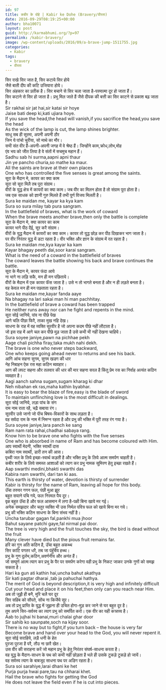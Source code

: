 ```yaml
---
id: 97
title: कबीर के दोहे | Kabir ke Dohe (Bravery/वीरता)
date: 2016-09-29T08:19:25+00:00
author: bha10071
layout: post
guid: http://karmabhumi.org/?p=97
permalink: /kabir-bravery/
image: /wp-content/uploads/2016/09/a-brave-jump-1511755.jpg
categories:
  - Kabir
tags:
  - bravery
  - वीरता
---
```

<div class="doha notranslate">
  <div class="hindi original">
    सिर राखे सिर जात है, सिर कटाये सिर होये<br /> जैसे बाती दीप की कटि उजियारा होये।
  </div>
  
  <div class="hindi">
    सिर अंहकार का प्रतीक है। सिर बचाने से सिर चला जाता है-परमात्मा दूर हो जाता हैं।<br /> सिर कटाने से सिर हो जाता है। प्रभु मिल जाते हैं जैसे दीपक की बत्ती का सिर काटने से प्रकाश बढ़ जाता है।
  </div>
  
  <div class="eng original">
    Sir rakhai sir jat hai,sir katai sir hoye<br /> Jaise bati deep ki,kati ujiara hoye.
  </div>
  
  <div class="eng meaning">
    If you save the head,the head will vanish,if you sacrifice the head,you save the head<br /> As the wick of the lamp is cut, the lamp shines brighter.
  </div>
</div>

<div class="doha notranslate">
  <div class="hindi original">
    साधु सब ही सूरमा, अपनी अपनी ठौर<br /> जिन ये पांचो चुरीया, सो माथे का मौर।
  </div>
  
  <div class="hindi">
    सभी संत वीर हैं-अपनी-अपनी जगह में वे श्रेष्ठ हैं। जिन्होंने काम,क्रोध,लोभ,मोह<br /> एंव भय को जीत लिया है वे संतों में सचमुच महान हैं।
  </div>
  
  <div class="eng original">
    Sadhu sab hi surma,aapni apni thaur<br /> Jin ye pancho churia,so mathe ka maur.
  </div>
  
  <div class="eng meaning">
    All the saints are brave at their own places<br /> One who has controlled the five senses is great among the saints.
  </div>
</div>

<div class="doha notranslate">
  <div class="hindi original">
    सूरा के मैदान मे, कायर का क्या काम<br /> सूरा सो सूरा मिलै तब पूरा संग्राम।
  </div>
  
  <div class="hindi">
    वीरों के युद्ध क्षेत्र में कायरों का क्या काम। जब वीर का मिलन होता है तो संग्राम पूरा होता है।<br /> जब एक साधक को ज्ञानी गुरु मिलते हैं तभी पूर्ण विजय मिलती है।
  </div>
  
  <div class="eng original">
    Sura ke maidan me, kayar ka kya kam<br /> Sura so sura milay tab pura sangram.
  </div>
  
  <div class="eng meaning">
    In the battlefield of braves, what is the work of coward<br /> When the brave meets another brave,then only the battle is complete
  </div>
</div>

<div class="doha notranslate">
  <div class="hindi original">
    सूरा के मैदान मे, क्या कायर का काम<br /> कायर भागे पीठ दैई, सूर करै संग्राम।
  </div>
  
  <div class="hindi">
    वीरों के युद्ध मैदान में कायरों का क्या काम। कायर तो युद्ध छोड़ कर पीठ दिखाकर भाग जाता है।<br /> पर वीर निरंतर युद्ध में डटा रहता है। वीर भक्ति और ज्ञान के संग्राम में रत रहता है।
  </div>
  
  <div class="eng original">
    Sura ke maidan me,kya kayar ka kam<br /> Kayar bhagay peeth dai,soor karai sangram.
  </div>
  
  <div class="eng meaning">
    What is the need of a coward in the battlefield of braves<br /> The coward leaves the battle showing his back and brave continues the battle.
  </div>
</div>

<div class="doha notranslate">
  <div class="hindi original">
    सूरा के मैदान मे, कायर फंदा आये<br /> ना भागे ना लड़ि सकै, मन ही मन पछिताये।
  </div>
  
  <div class="hindi">
    वीरों के मैदान में एक कायर फॅंस जाता है। उसे न तो भागते बनता है और न ही लड़ते बनता है।<br /> वह केवल मन ही मन पछताता रहता है।
  </div>
  
  <div class="eng original">
    Sura ke maidan me,kayar fanda aaye<br /> Na bhagay na lari sakai man hi man pachhitay.
  </div>
  
  <div class="eng meaning">
    In the battlefield of brave a coward has been trapped<br /> He neither runs away nor can he fight and repents in the mind.
  </div>
</div>

<div class="doha notranslate">
  <div class="hindi original">
    सूरा सोई जानिये, पांव ना पीछे पेख<br /> आगे चलि पीछा फिरै, ताका मुख नहि देख।
  </div>
  
  <div class="hindi">
    साधना के राह में वह व्यक्ति सूरवीर है जो अपना कदम पीछे नहीं लौटाता है।<br /> जो इस राह में आगे चल कर पीछे मुड़ जाता है उसे कभी भी नहीं देखना चाहिये।
  </div>
  
  <div class="eng original">
    Sura soyee janiye,pawn na pichhae pekh<br /> Aage chali pichha firay,taka mukh nahi dekh.
  </div>
  
  <div class="eng meaning">
    The brave is one who never steps backward,<br /> One who keeps going ahead never to returns and see his back.
  </div>
</div>

<div class="doha notranslate">
  <div class="hindi original">
    आगि आंच सहना सुगम, सुगम खडग की धार<br /> नेह निबाहन ऐक रस महा कठिन ब्यवहार।
  </div>
  
  <div class="hindi">
    आग की लपट सहना और तलवार की धार की मार सहना सरल है किंतु प्रेम रस का निर्वाह अत्यंत कठिन व्यवहार है।
  </div>
  
  <div class="eng original">
    Aagi aanch sahna sugam,sugam kharag ki dhar<br /> Neh nibahan ek ras,maha kathin byabhar.
  </div>
  
  <div class="eng meaning">
    It is easy to bear the blaze of fire,easy is the blade of sword<br /> To maintain unflinching love is the most difficult in dealings.
  </div>
</div>

<div class="doha notranslate">
  <div class="hindi original">
    सूरा सोई जानिये, लड़ा पांच के संग<br /> राम नाम राता रहै, चढ़ै सबाया रंग।
  </div>
  
  <div class="hindi">
    सूरवीर उसे जानो जो पाॅंच बिषय-विकारों के साथ लड़ता है।<br /> वह सर्वदा राम के नाम में निमग्न रहता है और प्रभु की भक्ति में पूरी तरह रंग गया है।
  </div>
  
  <div class="eng original">
    Sura soyee janiye,lara panch ke sang<br /> Ram nam rata rahai,chadhai sabaya rang.
  </div>
  
  <div class="eng meaning">
    Know him to be brave one who fights with the five senses<br /> One who is absorbed in name of Ram and has become coloured with Him.
  </div>
</div>

<div class="doha notranslate">
  <div class="hindi original">
    आप स्वार्थी मेदनी, भक्ति स्वार्थी दास<br /> कबिरा नाम स्वार्थी, डारी तन की आस।
  </div>
  
  <div class="hindi">
    पृथ्वी जल के लिये इच्छा-स्वार्थ कड़ती है और भक्ति प्रभु के लिये आत्म समर्पण चाहती है।<br /> कबीर शरीर के लिये समस्त आशाओं को त्याग कर प्रभु नामक सूमिरण हेतु इच्छा रखते हैं।
  </div>
  
  <div class="eng original">
    Aap swarthi medini,bhakti swarthi das<br /> Kabira nam swarthi, dari tan ki aas.
  </div>
  
  <div class="eng meaning">
    This earth is thirsty of water, devotion is thirsty of surrender<br /> Kabir is thirsty for the name of Ram, leaving all hope for this body.
  </div>
</div>

<div class="doha notranslate">
  <div class="hindi original">
    उॅंचा तरुवर गगन फल, पंछी मुआ झूर<br /> बहुत सयाने पचि गये, फल निरमल पैय दूर।
  </div>
  
  <div class="hindi">
    वृक्ष बहुत उॅंचा है और फल आसमान में लगा है-पक्षी बिना खाये मर गई।<br /> अनेक समझदार और चतुर व्यक्ति भी उस निर्मल पवित्र फल को खाये बिना मर गये।<br /> प्रभु की भक्ति कठिन साधना के बिना संभव नहीं है।
  </div>
  
  <div class="eng original">
    Uncha tarubar gagan fal,pankhi mua jhoor<br /> Bahut sayane patchi gaye,fal nirmal pai door.
  </div>
  
  <div class="eng meaning">
    The tree is very high and the fruit touches the sky, the bird is dead without the fruit<br /> Many clever have died but the pious fruit remains far.
  </div>
</div>

<div class="doha notranslate">
  <div class="hindi original">
    हरि का गुन अति कठिन है, उॅंचा बहुत अकथ्थ<br /> सिर काटि पगतर धरै, तब जा पंहुॅचैय हथ्थ।
  </div>
  
  <div class="hindi">
    प्रभु के गुण दुर्लभ,कठिन,अवर्णनीय और अनंत हैं।<br /> जो सम्पूर्ण आत्म त्याग कर प्रभु के पैर पर समर्पण करेगा वही प्रभु के निकट जाकर उनके गुणों को समझ सकता है।
  </div>
  
  <div class="eng original">
    Hari ka gun ati kathin hai,uncha bahut akathya<br /> Sir kati pagtar dharai ,tab ja pahuchai hathya.
  </div>
  
  <div class="eng meaning">
    The merit of God is beyond description,it is very high and infinitely difficult<br /> Cut your head and place it on his feet,then only can you reach near Him.
  </div>
</div>

<div class="doha notranslate">
  <div class="hindi original">
    अब तो जूझै ही बनै, मुरि चलै घर दूर<br /> सिर सहिब को सौपते, सोंच ना किजैये सूर।
  </div>
  
  <div class="hindi">
    अब तो प्रभु प्राप्ति के युद्ध में जूझना ही उचित होगा-मुड़ कर जाने से घर बहुत दूर है।<br /> तुम अपने सिर-सर्वस्व का त्याग प्रभु को समर्पित करो। एक वीर का यही कत्र्तव्य है।
  </div>
  
  <div class="eng original">
    Aab to jujhai hi banai,muri chalai ghar door<br /> Sir sahib ko saunpate,soch na kijay soor.
  </div>
  
  <div class="eng meaning">
    There is no way but to fight,if you turn back &#8211; the house is very far<br /> Become brave and hand over your head to the God, you will never repent it.
  </div>
</div>

<div class="doha notranslate">
  <div class="hindi original">
    सूरा सोई सराहिये, लड़ै धनी के हेत<br /> पुरजा पुरजा है परै, तौउ ना छारै खेत।
  </div>
  
  <div class="hindi">
    उस वीर की सराहना करें जो महान प्रभु के हेतु निरंतर संघर्ष-साधना करता है।<br /> वह युद्ध के मैदान-साधन के पथ को कभी नहीं छोड़ता है भले ही उसके टुकड़े टुकड़े हो जायें।<br /> वह सर्वस्व त्याग के बाबजूद साधना पथ पर अडिग रहता है।
  </div>
  
  <div class="eng original">
    Sura soi sarahiye,larai dhani ke het<br /> Purja purja hwai pare,tau na chharai khet.
  </div>
  
  <div class="eng meaning">
    Hail the brave who fights for getting the God<br /> He does not leave the field even if he is cut into pieces.
  </div>
</div>